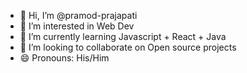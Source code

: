 - 👋 Hi, I’m @pramod-prajapati
- 👀 I’m interested in Web Dev
- 🌱 I’m currently learning Javascript + React + Java
- 💞️ I’m looking to collaborate on Open source projects
- 😄 Pronouns: His/Him

<!---
pramod-prajapati/pramod-prajapati is a ✨ special ✨ repository because its `README.md` (this file) appears on your GitHub profile.
You can click the Preview link to take a look at your changes.
--->
